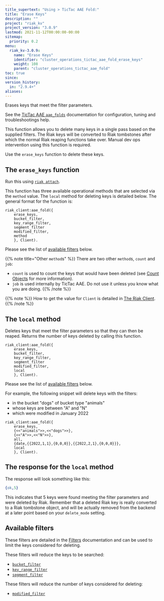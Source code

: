 ```yaml
---
title_supertext: "Using > TicTac AAE Fold:"
title: "Erase Keys"
description: ""
project: "riak_kv"
project_version: "3.0.9"
lastmod: 2021-11-12T00:00:00-00:00
sitemap:
  priority: 0.2
menu:
  riak_kv-3.0.9:
    name: "Erase Keys"
    identifier: "cluster_operations_tictac_aae_fold_erase_keys"
    weight: 108
    parent: "cluster_operations_tictac_aae_fold"
toc: true
since: 
version_history:
  in: "2.9.4+"
aliases:
---
```

[code riak_kv_vnode]: https://github.com/basho/riak_kv/blob/develop-3.0/src/riak_kv_vnode.erl
[riak attach]: ../../../admin/riak-cli/#attach
[config reference]: ../../../configuring/reference/#tictac-active-anti-entropy
[config tictacaae]: ../../../configuring/active-anti-entropy/tictac-aae
[tictacaae folds-overview]: ../
[tictacaae system]: ../../tictac-active-anti-entropy
[tictacaae client]: ../../tictac-aae-fold#the-riak-client
[tictacaae find-keys]: ../../tictac-aae-fold/find-keys
[tictacaae find-tombs]: ../../tictac-aae-fold/find-tombs
[tictacaae list-buckets]: ../../tictac-aae-fold/list-buckets
[tictacaae object-stats]: ../../tictac-aae-fold/object-stats
[tictacaae reap-tombs]: ../../tictac-aae-fold/reap-tombs
[filters]: ../../tictac-aae-fold/filters
[filter-by bucket]: ../../tictac-aae-fold/filters#filter-by-bucket-name
[filter-by key-range]: ../../tictac-aae-fold/filters#filter-by-key-range
[filter-by segment]: ../../tictac-aae-fold/filters#filter-by-segment
[filter-by modified]: ../../tictac-aae-fold/filters#filter-by-date-modified
[filter-by sibling-count]: ../../tictac-aae-fold/find-keys/#the-sibling-count-filter
[filter-by object-size]: ../../tictac-aae-fold/find-keys/#the-object-size-filter

Erases keys that meet the filter parameters.

See the [TicTac AAE `aae_folds`][tictacaae folds-overview] documentation for configuration, tuning and troubleshootings help.

This function allows you to delete many keys in a single pass based on the supplied filters. The Riak keys will be converted to Riak tombstones after which the normal Riak reaping functions take over. Manual dev ops intervention using this function is required.

Use the `erase_keys` function to delete these keys.

## The `erase_keys` function

Run this using [`riak attach`][riak attach].

This function has three available operational methods that are selected via the `method` value. The `local` method for deleting keys is detailed below. The general format for the function is:

```riakattach
riak_client:aae_fold({
    erase_keys,
    bucket_filter,
    key_range_filter,
    segment_filter
    modified_filter,
    method
    }, Client).
```

Please see the list of [available filters](#available-filters) below.

{{% note title="Other `method`s" %}}
There are two other `method`s, `count` and `job`:

- `count` is used to count the keys that would have been deleted (see [Count Objects](../../tictac-aae-fold/count-keys) for more information).
- `job` is used internally by TicTac AAE. Do not use it unless you know what you are doing.
{{% /note %}}

{{% note %}}
How to get the value for `Client` is detailed in [The Riak Client](../../tictac-aae-fold#the-riak-client).
{{% /note %}}

## The `local` method

Deletes keys that meet the filter parameters so that they can then be reaped. Returns the number of keys deleted by calling this function.

```riakattach
riak_client:aae_fold({
    erase_keys,
    bucket_filter,
    key_range_filter,
    segment_filter
    modified_filter,
    local
    }, Client).
```

Please see the list of [available filters](#available-filters) below.

For example, the following snippet will delete keys with the filters:

- in the bucket "dogs" of bucket type "animals"
- whose keys are between "A" and "N"
- which were modified in January 2022

```riakattach
riak_client:aae_fold({
    erase_keys,
    {<<"animals">>,<<"dogs">>},
    {<<"A">>,<<"N">>},
    all,
    {date,{{2022,1,1},{0,0,0}},{{2022,2,1},{0,0,0}}},
    local
    }, Client).
```

## The response for the `local` method

The response will look something like this:

```erlang
{ok,5}
```

This indicates that 5 keys were found meeting the filter parameters and were deleted by Riak. Remember that a deleted Riak key is really converted to a Riak tombstone object, and will be actually removed from the backend at a later point based on your `delete_mode` setting.

## Available filters

These filters are detailed in the [Filters][filters] documentation and can be used to limit the keys considered for deleting.

These filters will reduce the keys to be searched:

- [`bucket_filter`][filter-by bucket]
- [`key_range_filter`][filter-by key-range]
- [`segment_filter`][filter-by segment]

These filters will reduce the number of keys considered for deleting:

- [`modified_filter`][filter-by modified]
